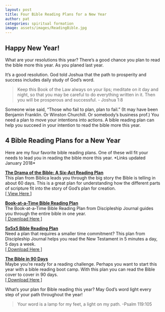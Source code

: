 ```yaml
---
layout: post
title: Four Bible Reading Plans for a New Year
author: pat
categories: spiritual formation
image: assets/images/ReadingBible.jpg
---
```

<h2>Happy New Year!</h2>
What are your resolutions this year?
There’s a good chance you plan to read the bible more this year.
As you planed last year.

It’s a good resolution. God told Joshua that the path to prosperity and success includes daily study of God’s word.

<blockquote>Keep this Book of the Law always on your lips; meditate on it day and night, so that you may be careful to do everything written in it. Then you will be prosperous and successful. - Joshua 1:8</blockquote>

Someone wise said, “Those who fail to plan, plan to fail.” (It may have been Benjamin Franklin. Or Winston Churchill. Or somebody’s business prof.) You need a plan to move your intentions into actions. A bible reading plan can help you succeed in your intention to read the bible more this year.
<h2>4 Bible Reading Plans for a New Year</h2>
Here are my four favorite bible reading plans. One of these will fit your needs to lead you in reading the bible more this year. *Links updated January 2018*

<a href="http://web.archive.org/web/20160411191322/http://www.biblica.com/en-us/bible/help-reading-the-bible/" target="_blank" rel="noopener"><strong>The Drama of the Bible: A Six-Act Reading Plan</strong></a>  
This plan from Biblica leads you through the big story the Bible is telling in about 60 days. This is a great plan for understanding how the different parts of scripture fit into the story of God’s plan for creation.  
<a href="http://web.archive.org/web/20160411191322/http://www.biblica.com/en-us/bible/help-reading-the-bible/" target="_blank" rel="noopener">[ View Here ]</a>

<a href="http://www.navigators.org/wp-content/uploads/2017/04/DJ-Book-at-a-Time-Bible-reading-plan.pdf" target="_blank" rel="noopener"><strong>Book-at-a-Time Bible Reading Plan</strong></a>  
The Book-at-a-Time Bible Reading Plan from Discipleship Journal guides you through the entire bible in one year.  
<a href="http://www.navigators.org/wp-content/uploads/2017/04/DJ-Book-at-a-Time-Bible-reading-plan.pdf" target="_blank" rel="noopener">[ Download Here ]</a>

<a href="https://www.navigators.org/wp-content/uploads/2017/08/navtool-5x5x5.pdf" target="_blank" rel="noopener"><strong>5x5x5 Bible Reading Plan</strong></a>  
Need a plan that requires a smaller time commitment? This plan from Discipleship Journal helps you read the New Testament in 5 minutes a day, 5 days a week.  
<a href="https://www.navigators.org/wp-content/uploads/2017/08/navtool-5x5x5.pdf" target="_blank" rel="noopener">[ Download Here ]</a>

<a href="http://www.scriptureawakening.com/digital/B90-Bookmark.pdf" target="_blank" rel="noopener"><strong>The Bible in 90 Days</strong></a>  
Maybe you’re ready for a reading challenge. Perhaps you want to start this year with&nbsp;a bible reading boot camp. With this plan you can read the Bible cover to cover in 90 days.  
<a href="http://www.scriptureawakening.com/digital/B90-Bookmark.pdf" target="_blank" rel="noopener">[ Download Here ]</a>

What’s your plan for Bible reading this year? May God’s word light every step of your path throughout the year!

<blockquote>Your word is a lamp for my feet, a light on my path. -Psalm 119:105</blockquote>
